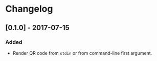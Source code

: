# Changelog

## [0.1.0] - 2017-07-15

### Added

* Render QR code from `stdin` or from command-line first argument.
